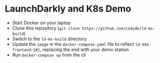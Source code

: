 # LaunchDarkly and K8s Demo 

* Start Docker on your laptop 
* Clone this repository (`git clone https://github.com/codyde/ld-ms-build`)
* Switch to the `ld-ms-build` directory 
* Update the `image` in the `docker-compose.yaml` file to reflect `ld-k8s-frontend:{#}`, replacing the end with your demo station
* Run `docker-compose up` from the cli 
